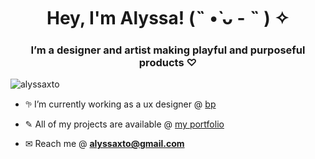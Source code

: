 <h1 align="center">Hey, I'm Alyssa! (˵ •̀ ᴗ - ˵ ) ✧</h1>
<h3 align="center">I’m a designer and artist making playful and purposeful products ♡</h3>

<p align="left"> <img src="https://komarev.com/ghpvc/?username=alyssaxto&label=Profile%20views&color=0e75b6&style=flat" alt="alyssaxto" /> </p>

- 𖧧 I’m currently working as a ux designer @ [bp](https://www.bp.com/)

- ✎ All of my projects are available @ [my portfolio](https://alyssaxto.netlify.app/)

- ✉ Reach me @ **alyssaxto@gmail.com**
